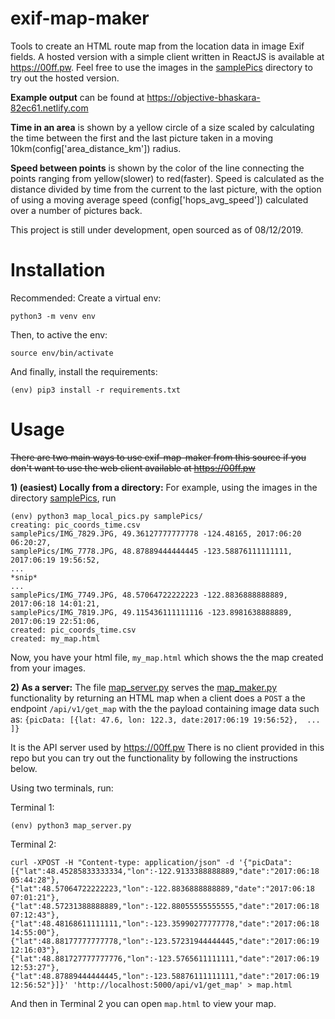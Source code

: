 # exif-map-maker
Tools to create an HTML route map from the location data in image Exif fields.
A hosted version with a simple client written in ReactJS is available at https://00ff.pw. Feel free to use the images in the [samplePics](https://github.com/ihammerstrom/exif-map-maker/tree/master/samplePics "samplePics") directory to try out the hosted version.

**Example output** can be found at https://objective-bhaskara-82ec61.netlify.com


**Time in an area** is shown by a yellow circle of a size scaled by calculating the time between the first and the last picture taken in a moving 10km(config['area_distance_km']) radius.

**Speed between points** is shown by the color of the line connecting the points ranging from yellow(slower) to red(faster). Speed is calculated as the distance divided by time from the current to the last picture, with the option of using a moving average speed (config['hops_avg_speed']) calculated over a number of pictures back.


This project is still under development, open sourced as of 08/12/2019.

# Installation
Recommended: Create a virtual env:
```
python3 -m venv env
```
Then, to active the env:
```
source env/bin/activate
```
And finally, install the requirements:
```
(env) pip3 install -r requirements.txt
```

# Usage

~~There are two main ways to use exif-map-maker from this source if you don't want to use the web client available at https://00ff.pw~~

**1) (easiest) Locally from a directory:**
For example, using the images in the directory [samplePics](https://github.com/ihammerstrom/exif-map-maker/tree/master/samplePics "samplePics"), run 

```
(env) python3 map_local_pics.py samplePics/
creating: pic_coords_time.csv
samplePics/IMG_7829.JPG, 49.36127777777778 -124.48165, 2017:06:20 06:20:27,
samplePics/IMG_7778.JPG, 48.87889444444445 -123.58876111111111, 2017:06:19 19:56:52,
...
*snip*
...
samplePics/IMG_7749.JPG, 48.57064722222223 -122.8836888888889, 2017:06:18 14:01:21,
samplePics/IMG_7819.JPG, 49.115436111111116 -123.8981638888889, 2017:06:19 22:51:06,
created: pic_coords_time.csv
created: my_map.html
```
Now, you have your html file, ```my_map.html```  which shows the the map created from your images.

**2) As a server:**
The file [map_server.py](https://github.com/ihammerstrom/exif-map-maker/blob/master/map_server.py "map_server.py") serves the [map_maker.py](https://github.com/ihammerstrom/exif-map-maker/blob/master/map_maker.py "map_maker.py") functionality by returning an HTML map when a client does a ```POST``` a the endpoint ```/api/v1/get_map``` with the the payload containing image data such as: ```{picData: [{lat: 47.6, lon: 122.3, date:2017:06:19 19:56:52},  ... ]}``` 

It is the API server used by https://00ff.pw
There is no client provided in this repo but you can try out the functionality by following the instructions below.

Using two terminals, run:

Terminal 1:
```
(env) python3 map_server.py
```
Terminal 2:
```
curl -XPOST -H "Content-type: application/json" -d '{"picData":[{"lat":48.45285833333334,"lon":-122.9133388888889,"date":"2017:06:18 05:44:28"},{"lat":48.57064722222223,"lon":-122.8836888888889,"date":"2017:06:18 07:01:21"},{"lat":48.57231388888889,"lon":-122.88055555555555,"date":"2017:06:18 07:12:43"},{"lat":48.48168611111111,"lon":-123.35990277777778,"date":"2017:06:18 14:55:00"},{"lat":48.88177777777778,"lon":-123.57231944444445,"date":"2017:06:19 12:16:03"},{"lat":48.881727777777776,"lon":-123.5765611111111,"date":"2017:06:19 12:53:27"},{"lat":48.87889444444445,"lon":-123.58876111111111,"date":"2017:06:19 12:56:52"}]}' 'http://localhost:5000/api/v1/get_map' > map.html
```
And then in Terminal 2 you can open ```map.html``` to view your map.

